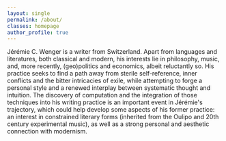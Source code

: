 ```yaml
---
layout: single
permalink: /about/
classes: homepage
author_profile: true
---
```


Jérémie C. Wenger is a writer from Switzerland. Apart from languages and literatures, both classical and modern, his interests lie in philosophy, music, and, more recently, (geo)politics and economics, albeit reluctantly so. His practice seeks to find a path away from sterile self-reference, inner conflicts and the bitter intricacies of exile, while attempting to forge a personal style and a renewed interplay between systematic thought and intuition. The discovery of computation and the integration of those techniques into his writing practice is an important event in Jérémie's trajectory, which could help develop some aspects of his former practice: an interest in constrained literary forms (inherited from the Oulipo and 20th century experimental music), as well as a strong personal and aesthetic connection with modernism.
